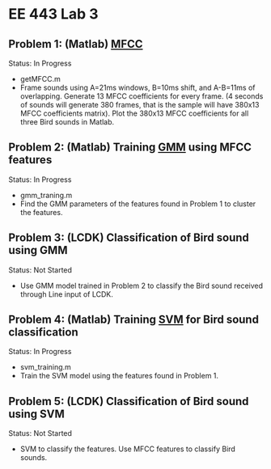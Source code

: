# EE 443 Lab 3

## Problem 1: (Matlab) [MFCC](https://www.mathworks.com/matlabcentral/fileexchange/32849-htk-mfcc-matlab)
Status: In Progress
- getMFCC.m
- Frame sounds using A=21ms windows, B=10ms shift, and A-B=11ms of overlapping. Generate 13 MFCC coefficients for every frame. (4 seconds of sounds will generate 380 frames, that is the sample will have 380x13 MFCC coefficients matrix). Plot the 380x13 MFCC coefficients for all three Bird sounds in Matlab.

## Problem 2: (Matlab) Training [GMM](https://www.mathworks.com/help/stats/fitgmdist.html) using MFCC features
Status: In Progress
- gmm_traning.m
- Find the GMM parameters of the features found in Problem 1 to cluster the features.

## Problem 3: (LCDK) Classification of Bird sound using GMM
Status: Not Started
- Use GMM model trained in Problem 2 to classify the Bird sound received through Line input of LCDK.

## Problem 4: (Matlab) Training [SVM](https://www.mathworks.com/help/stats/fitcecoc.html) for Bird sound classification
Status: In Progress
- svm_training.m
- Train the SVM model using the features found in Problem 1.

## Problem 5: (LCDK) Classification of Bird sound using SVM
Status: Not Started
- SVM to classify the features. Use MFCC features to classify Bird sounds.

